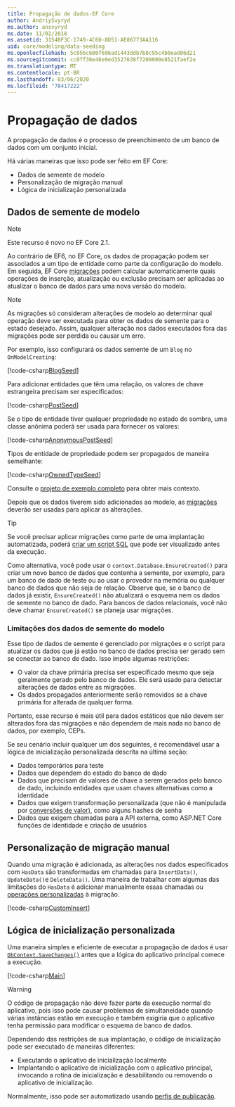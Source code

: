 ```yaml
---
title: Propagação de dados-EF Core
author: AndriySvyryd
ms.author: ansvyryd
ms.date: 11/02/2018
ms.assetid: 3154BF3C-1749-4C60-8D51-AE86773AA116
uid: core/modeling/data-seeding
ms.openlocfilehash: 5c056c600f696ad1443ddb7b8c95c4b0ead06d21
ms.sourcegitcommit: cc0ff36e46e9ed3527638f7208000e8521faef2e
ms.translationtype: MT
ms.contentlocale: pt-BR
ms.lasthandoff: 03/06/2020
ms.locfileid: "78417222"
---
```

# <a name="data-seeding"></a>Propagação de dados

A propagação de dados é o processo de preenchimento de um banco de dados com um conjunto inicial.

Há várias maneiras que isso pode ser feito em EF Core:

* Dados de semente de modelo
* Personalização de migração manual
* Lógica de inicialização personalizada

## <a name="model-seed-data"></a>Dados de semente de modelo

> [!NOTE]
> Este recurso é novo no EF Core 2.1.

Ao contrário de EF6, no EF Core, os dados de propagação podem ser associados a um tipo de entidade como parte da configuração do modelo. Em seguida, EF Core [migrações](xref:core/managing-schemas/migrations/index) podem calcular automaticamente quais operações de inserção, atualização ou exclusão precisam ser aplicadas ao atualizar o banco de dados para uma nova versão do modelo.

> [!NOTE]
> As migrações só consideram alterações de modelo ao determinar qual operação deve ser executada para obter os dados de semente para o estado desejado. Assim, qualquer alteração nos dados executados fora das migrações pode ser perdida ou causar um erro.

Por exemplo, isso configurará os dados semente de um `Blog` no `OnModelCreating`:

[!code-csharp[BlogSeed](../../../samples/core/Modeling/DataSeeding/DataSeedingContext.cs?name=BlogSeed)]

Para adicionar entidades que têm uma relação, os valores de chave estrangeira precisam ser especificados:

[!code-csharp[PostSeed](../../../samples/core/Modeling/DataSeeding/DataSeedingContext.cs?name=PostSeed)]

Se o tipo de entidade tiver qualquer propriedade no estado de sombra, uma classe anônima poderá ser usada para fornecer os valores:

[!code-csharp[AnonymousPostSeed](../../../samples/core/Modeling/DataSeeding/DataSeedingContext.cs?name=AnonymousPostSeed)]

Tipos de entidade de propriedade podem ser propagados de maneira semelhante:

[!code-csharp[OwnedTypeSeed](../../../samples/core/Modeling/DataSeeding/DataSeedingContext.cs?name=OwnedTypeSeed)]

Consulte o [projeto de exemplo completo](https://github.com/dotnet/EntityFramework.Docs/tree/master/samples/core/Modeling/DataSeeding) para obter mais contexto.

Depois que os dados tiverem sido adicionados ao modelo, as [migrações](xref:core/managing-schemas/migrations/index) deverão ser usadas para aplicar as alterações.

> [!TIP]
> Se você precisar aplicar migrações como parte de uma implantação automatizada, poderá [criar um script SQL](xref:core/managing-schemas/migrations/index#generate-sql-scripts) que pode ser visualizado antes da execução.

Como alternativa, você pode usar o `context.Database.EnsureCreated()` para criar um novo banco de dados que contenha a semente, por exemplo, para um banco de dado de teste ou ao usar o provedor na memória ou qualquer banco de dados que não seja de relação. Observe que, se o banco de dados já existir, `EnsureCreated()` não atualizará o esquema nem os dados de semente no banco de dado. Para bancos de dados relacionais, você não deve chamar `EnsureCreated()` se planeja usar migrações.

### <a name="limitations-of-model-seed-data"></a>Limitações dos dados de semente do modelo

Esse tipo de dados de semente é gerenciado por migrações e o script para atualizar os dados que já estão no banco de dados precisa ser gerado sem se conectar ao banco de dado. Isso impõe algumas restrições:

* O valor da chave primária precisa ser especificado mesmo que seja geralmente gerado pelo banco de dados. Ele será usado para detectar alterações de dados entre as migrações.
* Os dados propagados anteriormente serão removidos se a chave primária for alterada de qualquer forma.

Portanto, esse recurso é mais útil para dados estáticos que não devem ser alterados fora das migrações e não dependem de mais nada no banco de dados, por exemplo, CEPs.

Se seu cenário incluir qualquer um dos seguintes, é recomendável usar a lógica de inicialização personalizada descrita na última seção:

* Dados temporários para teste
* Dados que dependem do estado do banco de dado
* Dados que precisam de valores de chave a serem gerados pelo banco de dado, incluindo entidades que usam chaves alternativas como a identidade
* Dados que exigem transformação personalizada (que não é manipulada por [conversões de valor](xref:core/modeling/value-conversions)), como alguns hashes de senha
* Dados que exigem chamadas para a API externa, como ASP.NET Core funções de identidade e criação de usuários

## <a name="manual-migration-customization"></a>Personalização de migração manual

Quando uma migração é adicionada, as alterações nos dados especificados com `HasData` são transformadas em chamadas para `InsertData()`, `UpdateData()`e `DeleteData()`. Uma maneira de trabalhar com algumas das limitações do `HasData` é adicionar manualmente essas chamadas ou [operações personalizadas](xref:core/managing-schemas/migrations/operations) à migração.

[!code-csharp[CustomInsert](../../../samples/core/Modeling/DataSeeding/Migrations/20181102235626_Initial.cs?name=CustomInsert)]

## <a name="custom-initialization-logic"></a>Lógica de inicialização personalizada

Uma maneira simples e eficiente de executar a propagação de dados é usar [`DbContext.SaveChanges()`](xref:core/saving/index) antes que a lógica do aplicativo principal comece a execução.

[!code-csharp[Main](../../../samples/core/Modeling/DataSeeding/Program.cs?name=CustomSeeding)]

> [!WARNING]
> O código de propagação não deve fazer parte da execução normal do aplicativo, pois isso pode causar problemas de simultaneidade quando várias instâncias estão em execução e também exigiria que o aplicativo tenha permissão para modificar o esquema de banco de dados.

Dependendo das restrições de sua implantação, o código de inicialização pode ser executado de maneiras diferentes:

* Executando o aplicativo de inicialização localmente
* Implantando o aplicativo de inicialização com o aplicativo principal, invocando a rotina de inicialização e desabilitando ou removendo o aplicativo de inicialização.

Normalmente, isso pode ser automatizado usando [perfis de publicação](/aspnet/core/host-and-deploy/visual-studio-publish-profiles).
